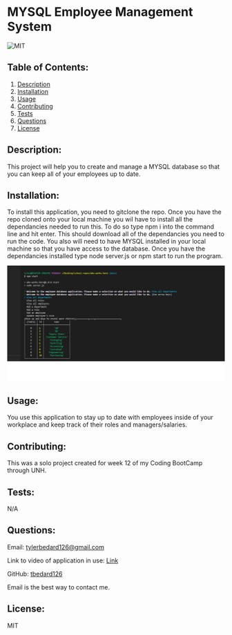 # MYSQL Employee Management System
  ![MIT](https://img.shields.io/badge/license-MIT-blue)

            
## Table of Contents:
1. [Description](#description)
2. [Installation](#installation)
3. [Usage](#usage)
4. [Contributing](#contributing)
5. [Tests](#tests)
6. [Questions](#questions)
7. [License](#license)

## Description:
This project will help you to create and manage a MYSQL database so that you can keep all of your employees up to date.          


## Installation:
To install this application, you need to gitclone the repo. Once you have the repo cloned onto your local machine you wil have to install all the dependancies needed to run this. To do so type npm i into the command line and hit enter. This should download all of the dependancies you need to run the code. You also will need to have MYSQL installed in your local machine so that you have access to the database. Once you have the dependancies installed type node server.js or npm start to run the program.


![](./assets/employee_manager.png)
            
## Usage:
You use this application to stay up to date with employees inside of your workplace and keep track of their roles and managers/salaries.
            
## Contributing:
This was a solo project created for week 12 of my Coding BootCamp through UNH.
            
## Tests:
N/A
    
## Questions:
Email: tylerbedard126@gmail.com

Link to video of application in use:
[Link](https://drive.google.com/file/d/152yZHI52ONYCkK-stMgX92ejg5Qk8WJq/view)

GitHub: 
[tbedard126](https://github.com/tbedard126)


Email is the best way to contact me.
## License:

  MIT
  
  
  